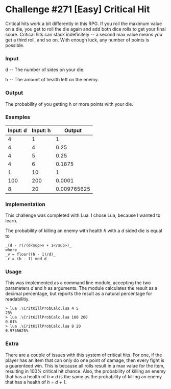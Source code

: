 # Challenge #271 [Easy] Critical Hit


Critical hits work a bit differently in this RPG. If you roll the maximum value on a die, you get to roll the die again and add both dice rolls to get your final score. Critical hits can stack indefinitely -- a second max value means you get a third roll, and so on. With enough luck, any number of points is possible.


### Input

d -- The number of sides on your die.

h -- The amount of health left on the enemy.

### Output

The probability of you getting h or more points with your die.

### Examples

| Input: d | Input: h | Output      |
|----------|----------|-------------|
| 4        | 1        | 1           |
| 4        | 4        | 0.25        |
| 4        | 5        | 0.25        |
| 4        | 6        | 0.1875      |
| 1        | 10       | 1           |
| 100      | 200      | 0.0001      |
| 8        | 20       | 0.009765625 |

### Implementation

This challenge was completed with Lua. I chose Lua, because I wanted to learn.

The probability of killing an enemy with health _h_ with a _d_ sided die is equal to 

    _(d - r)/(d<sup>v + 1</sup>)_
    where 
    _v = floor((h - 1)/d)_
    _r = (h - 1) mod d_

### Usage

This was implemented as a command line module, accepting the two parameters _d_ and _h_ as arguments. The module calculates the result as a decimal percentage, but reports the result as a natural percentage for readabilitiy.

    > lua .\CritKillProbCalc.lua 4 5
    25%
    > lua .\CritKillProbCalc.lua 100 200
    0.01%
    > lua .\CritKillProbCalc.lua 8 20
    0.9765625%

### Extra

There are a couple of issues with this system of critical hits. For one, if the player has an item that can only do one point of damage, then every fight is a guarenteed win. This is because all rolls result in a max value for the item, resulting in 100% critical hit chance. Also, the probability of killing an enemy that has a health of _h = d_ is the same as the probability of killing an enemy that has a health of _h = d + 1_.
